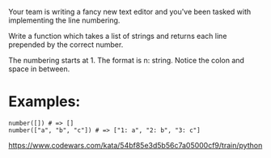 Your team is writing a fancy new text editor and you've been tasked with implementing the line numbering.

Write a function which takes a list of strings and returns each line prepended by the correct number.

The numbering starts at 1. The format is n: string. Notice the colon and space in between.

# Examples:
```
number([]) # => []
number(["a", "b", "c"]) # => ["1: a", "2: b", "3: c"]
```

https://www.codewars.com/kata/54bf85e3d5b56c7a05000cf9/train/python